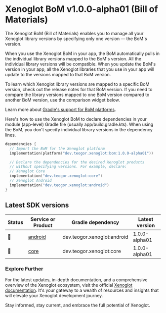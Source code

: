 # Xenoglot BoM v1.0.0-alpha01 (Bill of Materials)

The Xenoglot BoM (Bill of Materials) enables you to manage all your Xenoglot library versions by specifying only one version — the BoM's version.

When you use the Xenoglot BoM in your app, the BoM automatically pulls in the individual library versions mapped to the BoM's version. All the individual library versions will be compatible. When you update the BoM's version in your app, all the Xenoglot libraries that you use in your app will update to the versions mapped to that BoM version.

To learn which Xenoglot library versions are mapped to a specific BoM version, check out the release notes for that BoM version. If you need to compare the library versions mapped to one BoM version compared to another BoM version, use the comparison widget below.

Learn more about [Gradle's support for BoM platforms](https://docs.gradle.org/4.6-rc-1/userguide/managing_transitive_dependencies.html#sec:bom_import).

Here's how to use the Xenoglot BoM to declare dependencies in your module (app-level) Gradle file (usually app/build.gradle.kts). When using the BoM, you don't specify individual library versions in the dependency lines.

```kt
dependencies {
  // Import the BoM for the Xenoglot platform
  implementation(platform("dev.teogor.xenoglot:bom:1.0.0-alpha01"))

  // Declare the dependencies for the desired Xenoglot products
  // without specifying versions. For example, declare:
  // Xenoglot Core
  implementation("dev.teogor.xenoglot:core")
  // Xenoglot Android
  implementation("dev.teogor.xenoglot:android")
}
```

## Latest SDK versions

| Status | Service or Product | Gradle dependency | Latest version |
| ------ | ------------------ | ----------------- | -------------- |
| 🧪 | [android](/android) | dev.teogor.xenoglot:android | 1.0.0-alpha01 |
| 🧪 | [core](/core) | dev.teogor.xenoglot:core | 1.0.0-alpha01 |

### Explore Further

For the latest updates, in-depth documentation, and a comprehensive overview of the Xenoglot ecosystem, visit the official [Xenoglot documentation](/docs/). It's your gateway to a wealth of resources and insights that will elevate your Xenoglot development journey.

Stay informed, stay current, and embrace the full potential of Xenoglot.
